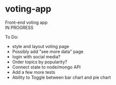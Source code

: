 # voting-app
Front-end voting app <br/>
IN PROGRESS

To Do:
* style and layout voting page
* Possibly add "see more data" page
* login with social media?
* Order topics by popularity?
* Connect state to node/mongo API
* Add a few more tests
* Ability to Toggle between bar chart and pie chart
